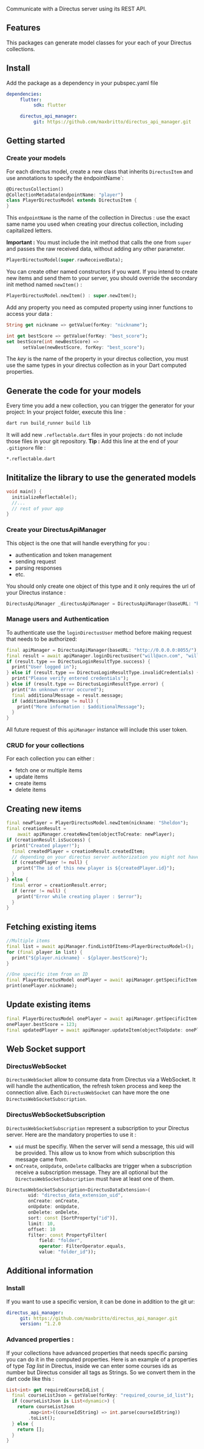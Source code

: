 <!--
This README describes the package. If you publish this package to pub.dev,
this README's contents appear on the landing page for your package.

For information about how to write a good package README, see the guide for
[writing package pages](https://dart.dev/guides/libraries/writing-package-pages).

For general information about developing packages, see the Dart guide for
[creating packages](https://dart.dev/guides/libraries/create-library-packages)
and the Flutter guide for
[developing packages and plugins](https://flutter.dev/developing-packages).
-->

Communicate with a Directus server using its REST API.

## Features

This packages can generate model classes for your each of your Directus collections.

## Install

Add the package as a dependency in your pubspec.yaml file

```yaml
dependencies:
     flutter:
          sdk: flutter

     directus_api_manager:
          git: https://github.com/maxbritto/directus_api_manager.git
```

## Getting started

### Create your models

For each directus model, create a new class that inherits `DirectusItem` and use annotations to specify the èndpointName`:

```dart
@DirectusCollection()
@CollectionMetadata(endpointName: "player")
class PlayerDirectusModel extends DirectusItem {
}
```

This `endpointName` is the name of the collection in Directus : use the exact same name you used when creating your directus collection, including capitalized letters.

**Important :** You must include the init method that calls the one from `super` and passes the raw received data, without adding any other parameter.

```dart
PlayerDirectusModel(super.rawReceivedData);
```

You can create other named constructors if you want.
If you intend to create new items and send them to your server, you should override the secondary init method named `newItem()` :

```dart
PlayerDirectusModel.newItem() : super.newItem();
```

Add any property you need as computed property using inner functions to access your data :

```dart
String get nickname => getValue(forKey: "nickname");

int get bestScore => getValue(forKey: "best_score");
set bestScore(int newBestScore) =>
      setValue(newBestScore, forKey: "best_score");
```

The _key_ is the name of the property in your directus collection, you must use the same types in your directus collection as in your Dart computed properties.

## Generate the code for your models

Every time you add a new collection, you can trigger the generator for your project:
In your project folder, execute this line :

```bash
dart run build_runner build lib
```

It will add new `.reflectable.dart` files in your projects : do not include those files in your git repository.
**Tip :** Add this line at the end of your `.gitignore` file :

```
*.reflectable.dart
```

## Inititalize the library to use the generated models

```dart
void main() {
  initializeReflectable();
  //...
  // rest of your app
}
```

### Create your DirectusApiManager

This object is the one that will handle everything for you :

-    authentication and token management
-    sending request
-    parsing responses
-    etc.

You should only create one object of this type and it only requires the url of your Directus instance :

```dart
DirectusApiManager _directusApiManager = DirectusApiManager(baseURL: "http://0.0.0.0:8055/");
```

### Manage users and Authentication

To authenticate use the `loginDirectusUser` method before making request that needs to be authorized:

```dart
final apiManager = DirectusApiManager(baseURL: "http://0.0.0.0:8055/");
final result = await apiManager.loginDirectusUser("will@acn.com", "will-password");
if (result.type == DirectusLoginResultType.success) {
  print("User logged in");
} else if (result.type == DirectusLoginResultType.invalidCredentials) {
  print("Please verify entered credentials");
} else if (result.type == DirectusLoginResultType.error) {
  print("An unknown error occured");
  final additionalMessage = result.message;
  if (additionalMessage != null) {
    print("More information : $additionalMessage");
  }
}
```

All future request of this `apiManager` instance will include this user token.

### CRUD for your collections

For each collection you can either :

-    fetch one or multiple items
-    update items
-    create items
-    delete items

## Creating new items

```dart
final newPlayer = PlayerDirectusModel.newItem(nickname: "Sheldon");
final creationResult =
    await apiManager.createNewItem(objectToCreate: newPlayer);
if (creationResult.isSuccess) {
  print("Created player!");
  final createdPlayer = creationResult.createdItem;
  // depending on your directus server authorization you might not have access to the created item
  if (createdPlayer != null) {
    print("The id of this new player is ${createdPlayer.id}");
  }
} else {
  final error = creationResult.error;
  if (error != null) {
    print("Error while creating player : $error");
  }
}
```

## Fetching existing items

```dart
//Multiple items
final list = await apiManager.findListOfItems<PlayerDirectusModel>();
for (final player in list) {
  print("${player.nickname} - ${player.bestScore}");
}

//One specific item from an ID
final PlayerDirectusModel onePlayer = await apiManager.getSpecificItem(id: "1");
print(onePlayer.nickname);
```

## Update existing items

```dart
final PlayerDirectusModel onePlayer = await apiManager.getSpecificItem(id: "1");
onePlayer.bestScore = 123;
final updatedPlayer = await apiManager.updateItem(objectToUpdate: onePlayer);
```

## Web Socket support

### DirectusWebSocket

`DirectusWebSocket` allow to consume data from Directus via a WebSocket. It will handle the authentication, the refresh token process and keep the connection alive. Each `DirectusWebSocket` can have more the one `DirectusWebSocketSubscription`.

### DirectusWebSocketSubscription

`DirectusWebSocketSubscription` represent a subscription to your Directus server. Here are the mandatory properties to use it :

-    `uid` must be specifiy. When the server will send a message, this uid will be provided. This allow us to know from which subscription this message came from.
-    `onCreate`, `onUpdate`, `onDelete` callbacks are trigger when a subscription receive a subscription message. They are all optional but the `DirectusWebSocketSubscription` must have at least one of them.

```dart
DirectusWebSocketSubscription<DirectusDataExtension>(
        uid: "directus_data_extension_uid",
        onCreate: onCreate,
        onUpdate: onUpdate,
        onDelete: onDelete,
        sort: const [SortProperty("id")],
        limit: 10,
        offset: 10
        filter: const PropertyFilter(
            field: "folder",
            operator: FilterOperator.equals,
            value: "folder_id"));
```

## Additional information

### Install

If you want to use a specific version, it can be done in addition to the git ur:

```yaml
directus_api_manager:
     git: https://github.com/maxbritto/directus_api_manager.git
     version: ^1.2.0
```

### Advanced properties :

If your collections have advanced properties that needs specific parsing you can do it in the computed properties.
Here is an example of a properties of type _Tag list_ in Directus, inside we can enter some courses ids as number but Directus consider all tags as Strings. So we convert them in the dart code like this :

```dart
List<int> get requiredCourseIdList {
  final courseListJson = getValue(forKey: "required_course_id_list");
  if (courseListJson is List<dynamic>) {
    return courseListJson
        .map<int>((courseIdString) => int.parse(courseIdString))
        .toList();
  } else {
    return [];
  }
}
```
